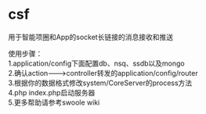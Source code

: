 # csf
用于智能项圈和App的socket长链接的消息接收和推送

使用步骤：<br/>
1.application/config下面配置db、nsq、ssdb以及mongo<br/>
2.确认action--->controller转发的application/config/router<br/>
3.根据你的数据格式修改system/CoreServer的process方法<br/>
4.php index.php启动服务器<br/>
5.更多帮助请参考swoole wiki<br/>
